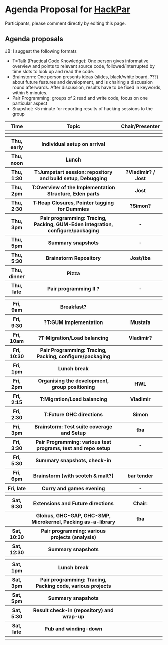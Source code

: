 # Agenda Proposal for [HackPar](hack-par)


Participants, please comment directly by editing this page. 

## Agenda proposals


JB: I suggest the following formats

- T=Talk (Practical Code Knowledge): One person gives informative overview and points to relevant source code, followed/interrupted by time slots to look up and read the code. 
- Brainstorm: One person presents ideas (slides, black/white board, ???) about future features and development, and is chairing a discussion round afterwards. After discussion, results have to be fixed in keywords, within 5 minutes.
- Pair Programming: groups of 2 read and write code, focus on one particular aspect
- Snapshot: \<5 minute for reporting results of hacking sessions to the group

<table><tr><th> <b>Time</b> </th>
<th> <b>Topic</b> </th>
<th> <b>Chair/Presenter</b> 
</th></tr>
<tr><th> </th>
<th> </th>
<th> 
</th></tr>
<tr><th> </th>
<th> </th>
<th> 
</th></tr>
<tr><th> Thu, early</th>
<th> Individual setup on arrival </th>
<th>  
</th></tr>
<tr><th> Thu, noon </th>
<th> Lunch </th>
<th> 
</th></tr>
<tr><th> Thu, 1:30 </th>
<th> T:Jumpstart session: repository and build setup, Debugging </th>
<th> ?Vladimir? / Jost 
</th></tr>
<tr><th> Thu, 2pm  </th>
<th> T:Overview of the Implementation Structure, Eden parts </th>
<th> Jost 
</th></tr>
<tr><th> Thu, 2:30 </th>
<th> T:Heap Closures, Pointer tagging for Dummies </th>
<th> ?Simon?
</th></tr>
<tr><th> Thu, 3pm  </th>
<th> Pair programming: Tracing, Packing, GUM-Eden integration, configure/packaging </th>
<th> - 
</th></tr>
<tr><th> Thu, 5pm  </th>
<th> Summary snapshots </th>
<th> - 
</th></tr>
<tr><th> Thu, 5:30 </th>
<th> Brainstorm Repository </th>
<th> Jost/tba 
</th></tr>
<tr><th> Thu, dinner </th>
<th> Pizza </th>
<th> 
</th></tr>
<tr><th> Thu, late </th>
<th> Pair programming II ? </th>
<th> - 
</th></tr>
<tr><th> </th>
<th> </th>
<th> 
</th></tr>
<tr><th> Fri, 9am   </th>
<th> Breakfast? </th>
<th> 
</th></tr>
<tr><th> Fri, 9:30  </th>
<th> ?T:GUM implementation </th>
<th> Mustafa 
</th></tr>
<tr><th> Fri, 10am  </th>
<th> ?T:Migration/Load balancing </th>
<th>Vladimir? 
</th></tr>
<tr><th> Fri, 10:30 </th>
<th> Pair Programming: Tracing, Packing, configure/packaging </th>
<th> 
</th></tr>
<tr><th> Fri, 1pm  </th>
<th> Lunch break </th>
<th> 
</th></tr>
<tr><th> Fri, 2pm  </th>
<th> Organising the development, group positioning </th>
<th> HWL  
</th></tr>
<tr><th> Fri, 2:15 </th>
<th> T:Migration/Load balancing </th>
<th>Vladimir 
</th></tr>
<tr><th> Fri, 2:30 </th>
<th> T:Future GHC directions </th>
<th> Simon 
</th></tr>
<tr><th> Fri, 3pm  </th>
<th> Brainstorm: Test suite coverage and Setup </th>
<th> tba 
</th></tr>
<tr><th> Fri, 3:30 </th>
<th> Pair Programming: various test programs, test and repo setup </th>
<th> - 
</th></tr>
<tr><th> Fri, 5:30 </th>
<th> Summary snapshots, check-in </th>
<th> 
</th></tr>
<tr><th> Fri, 6pm  </th>
<th> Brainstorm (with scotch &amp; malt?) </th>
<th> bar tender 
</th></tr>
<tr><th> Fri, late </th>
<th> Curry and games evening  </th>
<th> - 
</th></tr>
<tr><th> </th>
<th> </th>
<th> 
</th></tr>
<tr><th> Sat, 9:30 </th>
<th> Extensions and Future directions </th>
<th> Chair: 
</th></tr>
<tr><th> </th>
<th> Globus, GHC-GAP, GHC-SMP, Microkernel, Packing as-a-library </th>
<th> tba 
</th></tr>
<tr><th> Sat, 10:30 </th>
<th> Pair programming: various projects (analysis) </th>
<th> 
</th></tr>
<tr><th> Sat, 12:30 </th>
<th> Summary snapshots </th>
<th> 
</th></tr>
<tr><th> </th>
<th> </th>
<th> 
</th></tr>
<tr><th> Sat, 1pm  </th>
<th> Lunch break </th>
<th> 
</th></tr>
<tr><th> Sat, 3pm </th>
<th> Pair programming: Tracing, Packing code, various projects </th>
<th> 
</th></tr>
<tr><th> Sat, 5pm  </th>
<th> Summary snapshots </th>
<th> 
</th></tr>
<tr><th> Sat, 5:30 </th>
<th> Result check-in (repository) and wrap-up </th>
<th> 
</th></tr>
<tr><th> Sat, late </th>
<th> Pub and winding-down </th>
<th> 
</th></tr>
<tr><th> </th>
<th> </th>
<th> 
</th></tr></table>


